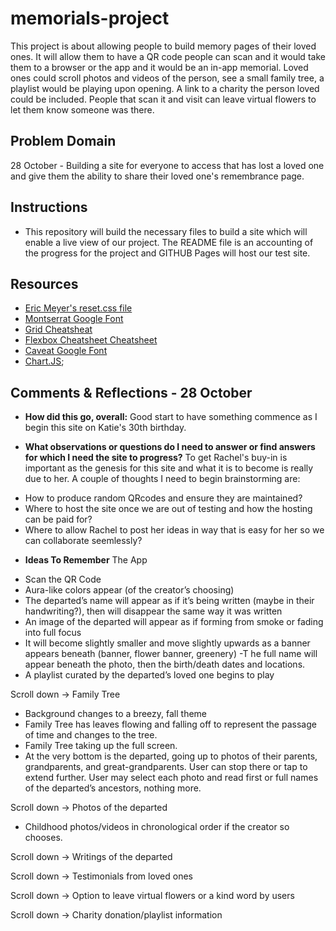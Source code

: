 # memorials-project
This project is about allowing people to build memory pages of their loved ones.  It will allow them to have a QR code people can scan and it would take them to a browser or the app and it would be an in-app memorial. Loved ones could scroll photos and videos of the person, see a small family tree, a playlist would be playing upon opening. A link to a charity the person loved could be included. People that scan it and visit can leave virtual flowers to let them know someone was there.

## Problem Domain

28 October - Building a site for everyone to access that has lost a loved one and give them the ability to share their loved one's remembrance page.

## Instructions

* This repository will build the necessary files to build a site which will enable a live view of our project.  The README file is an accounting of the progress for the project and GITHUB Pages will host our test site.

## Resources

* [Eric Meyer's reset.css file](https://meyerweb.com/eric/tools/css/reset/)
* [Montserrat Google Font](https://fonts.google.com/?query=Montserrat)
* [Grid Cheatsheat](https://grid.malven.co/)
* [Flexbox Cheatsheet Cheatsheet](https://jonitrythall.com/content/flexboxsheet.pdf)
* [Caveat Google Font](https://fonts.google.com/?query=Caveat)
* [Chart.JS](https://www.chartjs.org/);

## Comments & Reflections  - 28 October

* **How did this go, overall:** 
Good start to have something commence as I begin this site on Katie's 30th birthday. 

* **What observations or questions do I need to answer or find answers for which I need the site to progress?**
 To get Rachel's buy-in is important as the genesis for this site and what it is to become is really due to her.  A couple of thoughts I need to begin brainstorming are:
 
 - How to produce random QRcodes and ensure they are maintained?
 - Where to host the site once we are out of testing and how the hosting can be paid for?
 - Where to allow Rachel to post her ideas in way that is easy for her so we can collaborate seemlessly?

* **Ideas To Remember**
The App
- Scan the QR Code
- Aura-like colors appear (of the creator’s choosing)
- The departed’s name will appear as if it’s being written (maybe in their handwriting?), then will disappear the same way it was written
- An image of the departed will appear as if forming from smoke or fading into full focus
- It will become slightly smaller and move slightly upwards as a banner appears beneath (banner, flower banner, greenery)
-T he full name will appear beneath the photo, then the birth/death dates and locations. 
- A playlist curated by the departed’s loved one begins to play

Scroll down -> Family Tree
- Background changes to a breezy, fall theme
- Family Tree has leaves flowing and falling off to represent the passage of time and changes to the tree. 
- Family Tree taking up the full screen. 
- At the very bottom is the departed, going up to photos of their parents, grandparents, and great-grandparents. User can stop there or tap to extend further. User may select each photo and read first or full names of the departed’s ancestors, nothing more. 

Scroll down -> Photos of the departed
- Childhood photos/videos in chronological order if the creator so chooses. 

Scroll down -> Writings of the departed

Scroll down -> Testimonials from loved ones

Scroll down -> Option to leave virtual flowers or a kind word by users

Scroll down -> Charity donation/playlist information
